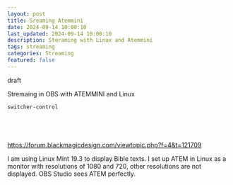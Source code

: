```yaml
---
layout: post
title: Sreaming Atemmini
date: 2024-09-14 10:00:10
last_updated: 2024-09-14 10:00:10
description: Steraming with Linux and Atemmini
tags: streaming
categories: Streaming
featured: false
---
```


draft

Stremaing in OBS with ATEMMINI and Linux

````commandline
switcher-control





````

https://forum.blackmagicdesign.com/viewtopic.php?f=4&t=121709

I am using Linux Mint 19.3 to display Bible texts. I set up ATEM in Linux as a monitor with resolutions of 1080 and 720, other resolutions are not displayed. OBS Studio sees ATEM perfectly.





